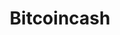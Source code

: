 ---
title: Bitcoincash
crosslinks:
- tippr
- Bitcoin
- BitcoinCashLol
- BCC
- BitcoinABC
- BCCTalk
- ledgerwallet
- u_crypto_crypto_
- '0'
- redditrequest
- BitcoinAll
---